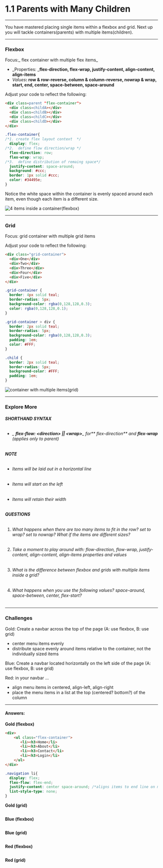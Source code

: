 # 1.1 Parents with Many Children

---

You have mastered placing single items within a flexbox and grid. Next up you will tackle containers\(parents\) with multiple items\(children\).

---

### Flexbox

Focus:_ flex container with multiple flex items_

* _Properties: _**flex-direction, flex-wrap, justify-content, align-content, align-items**
* _Values_**: row & row-reverse, column & column-reverse, nowrap & wrap, start, end, center, space-between, space-around**

Adjust your code to reflect the following:

```html
<div class=parent "flex-container">
  <div class=childA></div>
  <div class=childB></div>
  <div class=childC></div>
  <div class=childD></div>
</div>
```

```css
.flex-container{
/*1. create flex layout context  */
  display: flex;
/*2.  define flow direction/wrap */
  flex-direction: row;
  flex-wrap: wrap;
/*3.  define distribution of remaing space*/
  justify-content: space-around;
  background: #ccc;
  border: 1px solid #ccc;
  color: #34495e;
}
```

Notice the white space within the container is evenly spaced around each item, even though each item is a different size.

![4 items inside a container\(flexbox\)](./assests/FB_4.PNG)

---

### Grid

Focus: grid container with multiple grid items

Adjust your code to reflect the following:

```html
<div class="grid-container">
  <div>One</div>
  <div>Two</div>
  <div>Three</div>
  <div>Four</div>
  <div>Five</div>
</div>
```

```css
.grid-container {
  border: 4px solid teal;
  border-radius: 5px;
  background-color: rgba(0,128,128,0.3);
  color: rgba(0,128,128,0.1);
}

.grid-container > div {
  border: 2px solid teal;
  border-radius: 5px;
  background-color: rgba(0,128,128,0.3);
  padding: 1em;
  color: #FFF;
}

.child {
  border: 2px solid teal;
  border-radius: 5px;
  background-color: #FFF;
  padding: 1em;
}
```

![container with multiple items\(grid\)](.assets/grid_container.png)

---

### Explore More

###### **SHORTHAND SYNTAX**

* ###### _ **flex-flow: &lt;direction&gt; \|\| &lt;wrap&gt;**_ for** flex-direction** and **flex-wrap** \(applies only to parent\)

###### 

###### **NOTE**

* ###### Items will be laid out in a horizontal line
* ###### Items will start on the left
* ###### Items will retain their width

###### 

###### **QUESTIONS**

1. ###### What happens when there are too many items to fit in the row? set to wrap? set to nowrap? What if the items are different sizes?
2. ###### Take a moment to play around with: flow-direction, flow-wrap, justify-content, align-content, align-items properties and values
3. ###### What is the difference between flexbox and grids with multiple items inside a grid?
4. ###### What happens when you  use the following values? space-around, space-between, center, flex-start?

---

### Challenges

Gold:  Create a navbar across the top of the page \(A: use flexbox, B: use grid\)

* center menu items evenly
* distribute space evenly around items relative to the container, not the individually sized items

Blue: Create a navbar located horizontally on the left side of the page \(A: use flexbox, B: use grid\)

Red: in your navbar ...

* align  menu items in centered, align-left, align-right
* place the menu items in a list at the top \(centered? bottom?\) of the column 

---

#### Answers:

**Gold \(flexbox\)**

```html
<div>
    <ul class="flex-container">
       <li><h3>Home</li>
       <li><h3>About</li>
       <li><h3>Contact</li>
       <li><h3>Login</li>
    </ul>
</div>
```

```css
.navigation li{
  display: flex;
  flex-flow: flex-end;
  justify-content: center space-around; /*aligns items to end line on main-axis*/
  list-style-type: none;
}
```

**Gold \(grid\)**

```

```

**Blue \(flexbox\)**

```

```

**Blue** **\(grid\)**

```

```

**Red \(flexbox\)**

```

```

**Red \(grid\)**

```

```



